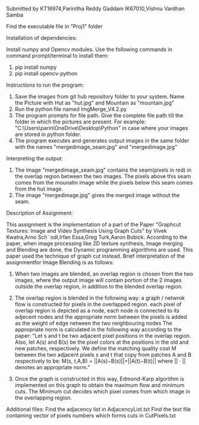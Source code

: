 Submitted by 
KT16974,Parinitha Reddy Gaddam
IK67010,Vishnu Vardhan Samba

Find the executable file in “Proj1” folder

Installation of dependencies:

Install numpy and Opencv modules. Use the following commands in command prompt/terminal to install them: 
1. pip install numpy
2. pip install opencv-python 

Instructions to run the program:

1. Save the images from git hub repository folder to your system. Name the Picture with Hut as "hut.jpg" and Mountain as "mountain.jpg"
2. Run the python file named ImgMerge_V4.2.py
3. The program prompts for file path. Give the complete file path till the folder in which the pictures are present.
   For example: "C:\Users\parin\OneDrive\Desktop\Python" in case where your images are stored in python folder.
4. The program executes and generates output images in the same folder with the names "mergedimage_seam.jpg" and "mergedimage.jpg"

Interpreting the output: 

1. The image "mergedimage_seam.jpg" contains the seam(pixels in red) in the overlap region between the two images. The pixels above this seam
   comes from the mounatin image while the pixels below this seam comes from the hut image.
2. The image "mergedimage.jpg" gives the merged image without the seam.

Description of Assignment:

This assignment is the implementation of a part of the Paper "Graphcut Textures: Image and Video Synthesis Using Graph Cuts" by Vivek Kwatra,Arno Sch¨odl,Irfan Essa,Greg Turk,Aaron Bobick.
According to the paper, when image processing like 2D texture synthesis, Image merging and Blending are done, the Dynamic programming algorithms are used. This paper used the technique
of graph cut instead. Brief interpretation of the assignmentfor Image Blending is as follows:
1. When two images are blended, an overlap region is chosen from the two images, where the output image will contain portion of the 2 images outside the overlap region, in addition to
the blended overlap region.

2. The overlap region is blended in the following way: a graph / netwrok flow is constructed for pixels in the overlapped region.
each pixel of overlap region is depicted as a node, each node is connected to its adjecent nodes and the appropriate norm between the pixels is added as the weight of edge netween the two neighbouring nodes
The appropriate norm is calculated in the following way according to the paper:
"Let s and t be two adjacent pixel positions in the overlap region. Also, let A(s) and B(s) be the pixel colors at the positions in the old and new patches, respectively.
We define the matching quality cost M between the two adjacent pixels s and t that copy from patches A and B respectively to be:
M(s, t,A,B) = ||A(s)−B(s)||+||A(t)−B(t)||
where || · || denotes an appropriate norm."

3. Once the graph is constructed in this way, Edmond-Karp algorithm is implemented on this graph to obtain the maximum flow and minimum cuts. The Minimum cut decides which pixel comes from which image in the overlapping region.

Additional files:
Find the adjacency list in AdjacencyList.txt
Find the text file containing vector of pixels numbers which forms cuts in CutPixels.txt
